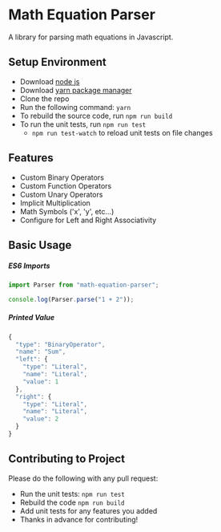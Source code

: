 # Math Equation Parser

A library for parsing math equations in Javascript.

## Setup Environment

- Download [node js](https://nodejs.org/en/download/)
- Download [yarn package manager](https://yarnpkg.com/en/)
- Clone the repo
- Run the following command: `yarn`
- To rebuild the source code, run `npm run build`
- To run the unit tests, run `npm run test`
  - `npm run test-watch` to reload unit tests on file changes

## Features

- Custom Binary Operators
- Custom Function Operators
- Custom Unary Operators
- Implicit Multiplication
- Math Symbols ('x', 'y', etc...)
- Configure for Left and Right Associativity

## Basic Usage

##### ES6 Imports

```typescript
import Parser from "math-equation-parser";

console.log(Parser.parse("1 + 2"));
```

##### Printed Value

```typescript
{
  "type": "BinaryOperator",
  "name": "Sum",
  "left": {
    "type": "Literal",
    "name": "Literal",
    "value": 1
  },
  "right": {
    "type": "Literal",
    "name": "Literal",
    "value": 2
  }
}
```

## Contributing to Project

Please do the following with any pull request:

- Run the unit tests: `npm run test`
- Rebuild the code `npm run build`
- Add unit tests for any features you added
- Thanks in advance for contributing!
